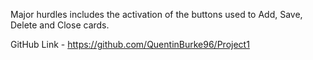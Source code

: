 Major hurdles includes the activation of the buttons used to Add, Save, Delete and Close cards.

GitHub Link - https://github.com/QuentinBurke96/Project1 

